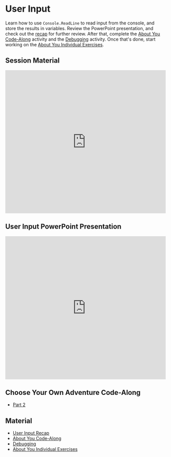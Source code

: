 # User Input
Learn how to use `Console.ReadLine` to read input from the console, and store the results in variables. Review the PowerPoint presentation, and check out the [recap](UserInputRecap.md) for further review. After that, complete the [About You Code-Along](AboutYouCodeAlong.md) activity and the [Debugging](Debugging.md) activity. Once that's done, start working on the [About You Individual Exercises](AboutYouIndividualExercises.md).

## Session Material
<iframe width="100%" height="450px" src="https://www.youtube.com/embed/xvhUUr_mhqg" frameborder="0" allow="accelerometer; autoplay; clipboard-write; encrypted-media; gyroscope; picture-in-picture" allowfullscreen></iframe>

## User Input PowerPoint Presentation
<iframe src='https://view.officeapps.live.com/op/embed.aspx?src=https://hylandtechclub.com/cs-101/UserInput/UserInput.pptx' width='100%' height='450px' frameborder='0'></iframe>

## Choose Your Own Adventure Code-Along
- [Part 2](../BigPicture/CodeAlong2.md)

## Material
- [User Input Recap](UserInputRecap.md)
- [About You Code-Along](AboutYouCodeAlong.md)
- [Debugging](Debugging.md)
- [About You Individual Exercises](AboutYouIndividualExercises.md)